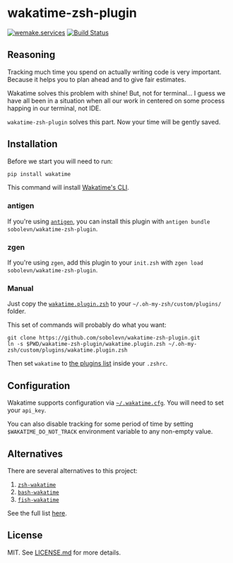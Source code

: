 # wakatime-zsh-plugin

[![wemake.services](https://img.shields.io/badge/style-wemake.services-green.svg?label=&logo=data%3Aimage%2Fpng%3Bbase64%2CiVBORw0KGgoAAAANSUhEUgAAABAAAAAQCAMAAAAoLQ9TAAAABGdBTUEAALGPC%2FxhBQAAAAFzUkdCAK7OHOkAAAAbUExURQAAAAAAAAAAAAAAAAAAAAAAAAAAAAAAAP%2F%2F%2F5TvxDIAAAAIdFJOUwAjRA8xXANAL%2Bv0SAAAADNJREFUGNNjYCAIOJjRBdBFWMkVQeGzcHAwksJnAPPZGOGAASzPzAEHEGVsLExQwE7YswCb7AFZSF3bbAAAAABJRU5ErkJggg%3D%3D)](http://wemake.services) [![Build Status](https://img.shields.io/travis/sobolevn/wakatime-zsh-plugin/master.svg)](https://travis-ci.org/sobolevn/wakatime-zsh-plugin)


## Reasoning

Tracking much time you spend on actually writing code is very important.
Because it helps you to plan ahead and to give fair estimates.

Wakatime solves this problem with shine! But, not for terminal...
I guess we have all been in a situation when all our work in centered on some process happing in our terminal, not IDE.

`wakatime-zsh-plugin` solves this part. Now your time will be gently saved.


## Installation

Before we start you will need to run:

```bash
pip install wakatime
```

This command will install [Wakatime's CLI](https://github.com/wakatime/wakatime).

### antigen

If you're using [`antigen`](https://github.com/zsh-users/antigen), you can install this plugin with `antigen bundle sobolevn/wakatime-zsh-plugin`.

### zgen

If you're using `zgen`, add this plugin to your `init.zsh` with `zgen load sobolevn/wakatime-zsh-plugin`.

### Manual

Just copy the [`wakatime.plugin.zsh`](/wakatime.plugin.zsh) to your `~/.oh-my-zsh/custom/plugins/` folder.

This set of commands will probably do what you want:

```shell
git clone https://github.com/sobolevn/wakatime-zsh-plugin.git
ln -s $PWD/wakatime-zsh-plugin/wakatime.plugin.zsh ~/.oh-my-zsh/custom/plugins/wakatime.plugin.zsh
```

Then set `wakatime` to [the plugins list](https://github.com/robbyrussell/oh-my-zsh/wiki/External-plugins) inside your `.zshrc`.


## Configuration

Wakatime supports configuration via [`~/.wakatime.cfg`](https://github.com/wakatime/wakatime#configuring). You will need to set your `api_key`.

You can also disable tracking for some period of time by setting `$WAKATIME_DO_NOT_TRACK` environment variable to any non-empty value.


## Alternatives

There are several alternatives to this project:

1. [`zsh-wakatime`](https://github.com/wbingli/zsh-wakatime/blob/master/zsh-wakatime.plugin.zsh)
2. [`bash-wakatime`](https://github.com/gjsheep/bash-wakatime)
3. [`fish-wakatime`](https://github.com/Cyber-Duck/fish-wakatime)

See the full list [here](https://wakatime.com/terminal).


## License

MIT. See [LICENSE.md](https://github.com/sobolevn/wakatime-zsh-plugin/blob/master/LICENSE.md) for more details.
